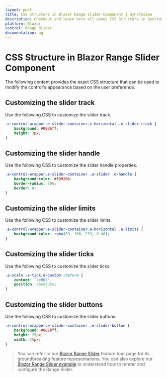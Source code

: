 ```yaml
---
layout: post
title: CSS Structure in Blazor Range Slider Component | Syncfusion
description: Checkout and learn here all about CSS Structure in Syncfusion Blazor Range Slider component and more.
platform: Blazor
control: Range Slider
documentation: ug
---
```


# CSS Structure in Blazor Range Slider Component

The following content provides the exact CSS structure that can be used to modify the control's appearance based on the user preference.

## Customizing the slider track

Use the following CSS to customize the slider track.

```css
.e-control-wrapper.e-slider-container.e-horizontal .e-slider-track {
    background: #007bff;
    height: 3px;
}
```

## Customizing the slider handle

Use the following CSS to customize the slider handle properties.

```css
.e-control-wrapper.e-slider-container .e-slider .e-handle {
    background-color: #f9920b;
    border-radius: 50%;
    border: 0;
}
```

## Customizing the slider limits

Use the following CSS to customize the slider limits.

```css
.e-control-wrapper.e-slider-container.e-horizontal .e-limits {
    background-color: rgba(69, 100, 233, 0.46);
}
```

## Customizing the slider ticks

Use the following CSS to customize the slider ticks.

```css
.e-scale .e-tick.e-custom::before {
    content: '\e967';
    position: absolute;
}
```

## Customizing the slider buttons

Use the following CSS to customize the slider buttons.

```css
.e-control-wrapper.e-slider-container .e-slider-button {
    background: #007bff;
    height: 25px;
    width: 25px;
}
```

> You can refer to our [Blazor Range Slider](https://blazor.syncfusion.com/demos/range-slider/default?theme=bootstrap5) feature tour page for its groundbreaking feature representations. You can also explore our [Blazor Range Slider example](https://blazor.syncfusion.com/demos/range-slider/default?theme=bootstrap5) to understand how to render and configure the Range Slider.